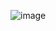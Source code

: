 ![image](https://github.com/Subin43/Mernstack_Todo_List/assets/109493447/1446cad2-18d5-4128-a5f3-79cbcf92d2dc)
